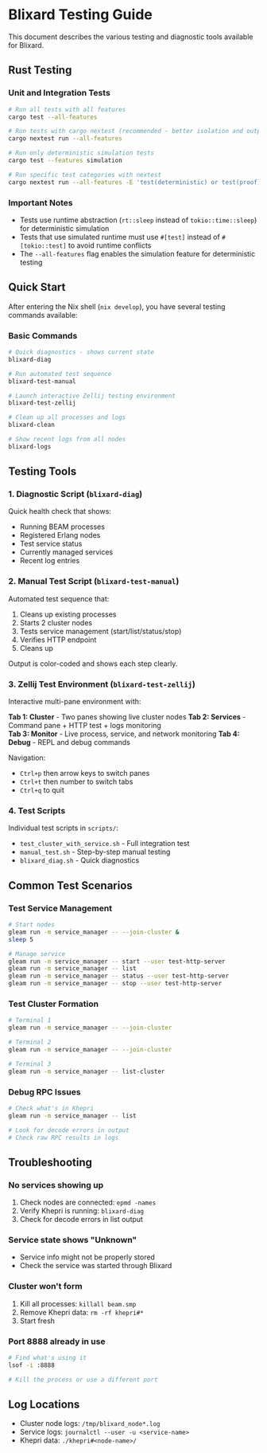 # Blixard Testing Guide

This document describes the various testing and diagnostic tools available for Blixard.

## Rust Testing

### Unit and Integration Tests

```bash
# Run all tests with all features
cargo test --all-features

# Run tests with cargo nextest (recommended - better isolation and output)
cargo nextest run --all-features

# Run only deterministic simulation tests
cargo test --features simulation

# Run specific test categories with nextest
cargo nextest run --all-features -E 'test(deterministic) or test(proof) or test(simulation)'
```

### Important Notes

- Tests use runtime abstraction (`rt::sleep` instead of `tokio::time::sleep`) for deterministic simulation
- Tests that use simulated runtime must use `#[test]` instead of `#[tokio::test]` to avoid runtime conflicts
- The `--all-features` flag enables the simulation feature for deterministic testing

## Quick Start

After entering the Nix shell (`nix develop`), you have several testing commands available:

### Basic Commands

```bash
# Quick diagnostics - shows current state
blixard-diag

# Run automated test sequence
blixard-test-manual

# Launch interactive Zellij testing environment
blixard-test-zellij

# Clean up all processes and logs
blixard-clean

# Show recent logs from all nodes
blixard-logs
```

## Testing Tools

### 1. Diagnostic Script (`blixard-diag`)

Quick health check that shows:
- Running BEAM processes
- Registered Erlang nodes
- Test service status
- Currently managed services
- Recent log entries

### 2. Manual Test Script (`blixard-test-manual`)

Automated test sequence that:
1. Cleans up existing processes
2. Starts 2 cluster nodes
3. Tests service management (start/list/status/stop)
4. Verifies HTTP endpoint
5. Cleans up

Output is color-coded and shows each step clearly.

### 3. Zellij Test Environment (`blixard-test-zellij`)

Interactive multi-pane environment with:

**Tab 1: Cluster** - Two panes showing live cluster nodes
**Tab 2: Services** - Command pane + HTTP test + logs monitoring  
**Tab 3: Monitor** - Live process, service, and network monitoring
**Tab 4: Debug** - REPL and debug commands

Navigation:
- `Ctrl+p` then arrow keys to switch panes
- `Ctrl+t` then number to switch tabs
- `Ctrl+q` to quit

### 4. Test Scripts

Individual test scripts in `scripts/`:
- `test_cluster_with_service.sh` - Full integration test
- `manual_test.sh` - Step-by-step manual testing
- `blixard_diag.sh` - Quick diagnostics

## Common Test Scenarios

### Test Service Management
```bash
# Start nodes
gleam run -m service_manager -- --join-cluster &
sleep 5

# Manage service
gleam run -m service_manager -- start --user test-http-server
gleam run -m service_manager -- list
gleam run -m service_manager -- status --user test-http-server
gleam run -m service_manager -- stop --user test-http-server
```

### Test Cluster Formation
```bash
# Terminal 1
gleam run -m service_manager -- --join-cluster

# Terminal 2 
gleam run -m service_manager -- --join-cluster

# Terminal 3
gleam run -m service_manager -- list-cluster
```

### Debug RPC Issues
```bash
# Check what's in Khepri
gleam run -m service_manager -- list

# Look for decode errors in output
# Check raw RPC results in logs
```

## Troubleshooting

### No services showing up
1. Check nodes are connected: `epmd -names`
2. Verify Khepri is running: `blixard-diag`
3. Check for decode errors in list output

### Service state shows "Unknown"
- Service info might not be properly stored
- Check the service was started through Blixard

### Cluster won't form
1. Kill all processes: `killall beam.smp`
2. Remove Khepri data: `rm -rf khepri#*`
3. Start fresh

### Port 8888 already in use
```bash
# Find what's using it
lsof -i :8888

# Kill the process or use a different port
```

## Log Locations

- Cluster node logs: `/tmp/blixard_node*.log`
- Service logs: `journalctl --user -u <service-name>`
- Khepri data: `./khepri#<node-name>/`